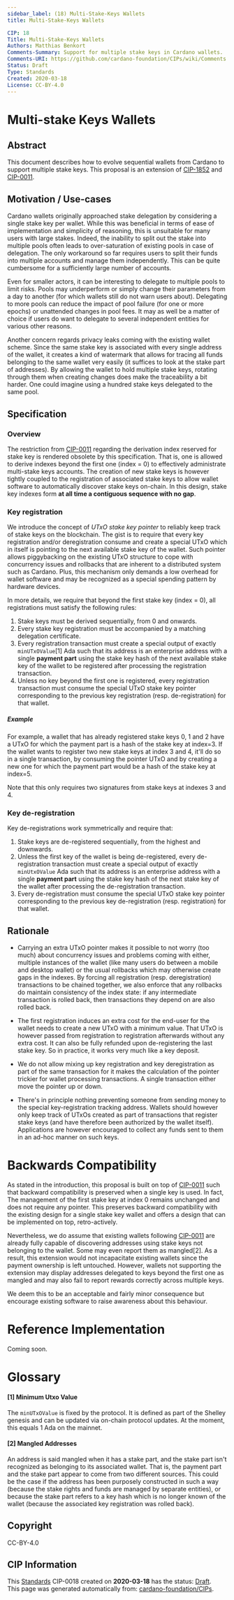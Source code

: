 ```yaml
--- 
sidebar_label: (18) Multi-Stake-Keys Wallets 
title: Multi-Stake-Keys Wallets 

CIP: 18
Title: Multi-Stake-Keys Wallets 
Authors: Matthias Benkort 
Comments-Summary: Support for multiple stake keys in Cardano wallets.
Comments-URI: https://github.com/cardano-foundation/CIPs/wiki/Comments:CIP-0018
Status: Draft
Type: Standards
Created: 2020-03-18
License: CC-BY-4.0
---
```


# Multi-stake Keys Wallets

## Abstract

This document describes how to evolve sequential wallets from Cardano to support multiple stake keys. This proposal is an extension of [CIP-1852] and [CIP-0011].

## Motivation / Use-cases

Cardano wallets originally approached stake delegation by considering a single stake key per wallet. While this was beneficial in terms of ease of implementation and simplicity of reasoning, this is unsuitable for many users with large stakes. Indeed, the inability to split out the stake into multiple pools often leads to over-saturation of existing pools in case of delegation. The only workaround so far requires users to split their funds into multiple accounts and manage them independently. This can be quite cumbersome for a sufficiently large number of accounts. 

Even for smaller actors, it can be interesting to delegate to multiple pools to limit risks. Pools may underperform or simply change their parameters from a day to another (for which wallets still do not warn users about). Delegating to more pools can reduce the impact of pool failure (for one or more epochs) or unattended changes in pool fees. It may as well be a matter of choice if users do want to delegate to several independent entities for various other reasons.

Another concern regards privacy leaks coming with the existing wallet scheme. Since the same stake key is associated with every single address of the wallet, it creates a kind of watermark that allows for tracing all funds belonging to the same wallet very easily (it suffices to look at the stake part of addresses). By allowing the wallet to hold multiple stake keys, rotating through them when creating changes does make the traceability a bit harder. One could imagine using a hundred stake keys delegated to the same pool.

## Specification

### Overview

The restriction from [CIP-0011] regarding the derivation index reserved for stake key is rendered obsolete by this specification. That is, one is allowed to derive indexes beyond the first one (index = 0) to effectively administrate multi-stake keys accounts. The creation of new stake keys is however tightly coupled to the registration of associated stake keys to allow wallet software to automatically discover stake keys on-chain. In this design, stake key indexes form **at all time a contiguous sequence with no gap**.

### Key registration

We introduce the concept of _UTxO stake key pointer_ to reliably keep track of stake keys on the blockchain. The gist is to require that every key registration and/or deregistration consume and create a special UTxO which in itself is pointing to the next available stake key of the wallet. Such pointer allows piggybacking on the existing UTxO structure to cope with concurrency issues and rollbacks that are inherent to a distributed system such as Cardano. Plus, this mechanism only demands a low overhead for wallet software and may be recognized as a special spending pattern by hardware devices. 

In more details, we require that beyond the first stake key (index = 0), all registrations must satisfy the following rules:

1. Stake keys must be derived sequentially, from 0 and onwards.
1. Every stake key registration must be accompanied by a matching delegation certificate. 
1. Every registration transaction must create a special output of exactly `minUTxOValue`[1] Ada such that its address is an enterprise address with a single **payment part** using the stake key hash of the next available stake key of the wallet to be registered after processing the registration transaction. 
1. Unless no key beyond the first one is registered, every registration transaction must consume the special UTxO stake key pointer corresponding to the previous key registration (resp. de-registration) for that wallet.

##### Example

For example, a wallet that has already registered stake keys 0, 1 and 2 have a UTxO for which the payment part is a hash of the stake key at index=3. If the wallet wants to register two new stake keys at index 3 and 4, it'll do so in a single transaction, by consuming the pointer UTxO and by creating a new one for which the payment part would be a hash of the stake key at index=5. 

Note that this only requires two signatures from stake keys at indexes 3 and 4. 

### Key de-registration

Key de-registrations work symmetrically and require that:

1. Stake keys are de-registered sequentially, from the highest and downwards. 
1. Unless the first key of the wallet is being de-registered, every de-registration transaction must create a special output of exactly `minUtxOValue` Ada such that its address is an enterprise address with a single **payment part** using the stake key hash of the next stake key of the wallet after processing the de-registration transaction.
1. Every de-registration must consume the special UTxO stake key pointer corresponding to the previous key de-registration (resp. registration) for that wallet. 

## Rationale 

- Carrying an extra UTxO pointer makes it possible to not worry (too much) about concurrency issues and problems coming with either, multiple instances of the wallet (like many users do between a mobile and desktop wallet) or the usual rollbacks which may otherwise create gaps in the indexes. By forcing all registration (resp. deregistration) transactions to be chained together, we also enforce that any rollbacks do maintain consistency of the index state: if any intermediate transaction is rolled back, then transactions they depend on are also rolled back. 

- The first registration induces an extra cost for the end-user for the wallet needs to create a new UTxO with a minimum value. That UTxO is however passed from registration to registration afterwards without any extra cost. It can also be fully refunded upon de-registering the last stake key. So in practice, it works very much like a key deposit. 

- We do not allow mixing up key registration and key deregistration as part of the same transaction for it makes the calculation of the pointer trickier for wallet processing transactions. A single transaction either move the pointer up or down. 


- There's in principle nothing preventing someone from sending money to the special key-registration tracking address. Wallets should however only keep track of UTxOs created as part of transactions that register stake keys (and have therefore been authorized by the wallet itself). Applications are however encouraged to collect any funds sent to them in an ad-hoc manner on such keys. 

# Backwards Compatibility

As stated in the introduction, this proposal is built on top of [CIP-0011] such that backward compatibility is preserved when a single key is used. In fact, The management of the first stake key at index 0 remains unchanged and does not require any pointer. This preserves backward compatibility with the existing design for a single stake key wallet and offers a design that can be implemented on top, retro-actively. 

Nevertheless, we do assume that existing wallets following [CIP-0011] are already fully capable of discovering addresses using stake keys not belonging to the wallet. Some may even report them as mangled[2]. As a result, this extension would not incapacitate existing wallets since the payment ownership is left untouched. However, wallets not supporting the extension may display addresses delegated to keys beyond the first one as mangled and may also fail to report rewards correctly across multiple keys. 

We deem this to be an acceptable and fairly minor consequence but encourage existing software to raise awareness about this behaviour.

# Reference Implementation

Coming soon.

# Glossary

#### [1] Minimum Utxo Value

The `minUTxOValue` is fixed by the protocol. It is defined as part of the Shelley genesis and can be updated via on-chain protocol updates. At the moment, this equals 1 Ada on the mainnet. 

#### [2] Mangled Addresses

An address is said mangled when it has a stake part, and the stake part isn't recognized as belonging to its associated wallet. That is, the payment part and the stake part appear to come from two different sources. This could be the case if the address has been purposely constructed in such a way (because the stake rights and funds are managed by separate entities), or because the stake part refers to a key hash which is no longer known of the wallet (because the associated key registration was rolled back).

## Copyright

CC-BY-4.0

[CIP-1852]: https://github.com/cardano-foundation/CIPs/blob/master/CIP-1852
[CIP-0011]: https://github.com/cardano-foundation/CIPs/blob/master/CIP-0011
  
## CIP Information  
This [Standards](CIP-0001#cip-format-and-structure) CIP-0018 created on **2020-03-18** has the status: [Draft](CIP-0001#cip-workflow).  
This page was generated automatically from: [cardano-foundation/CIPs](https://github.com/cardano-foundation/CIPs/tree/master/CIP-0018/README.md).